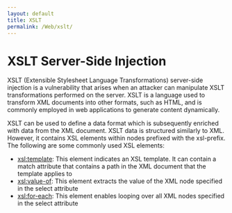 ```yaml
---
layout: default
title: XSLT
permalink: /Web/xslt/
---
```


# XSLT Server-Side Injection
XSLT (Extensible Stylesheet Language Transformations) server-side injection is a vulnerability that arises when an attacker can manipulate XSLT transformations performed on the server.
XSLT is a language used to transform XML documents into other formats, such as HTML, and is commonly employed in web applications to generate content dynamically.

XSLT can be used to define a data format which is subsequently enriched with data from the XML document. XSLT data is structured similarly to XML. However, it contains XSL elements within nodes prefixed with the xsl-prefix. The following are some commonly used XSL elements:
- <xsl:template>: This element indicates an XSL template. It can contain a match attribute that contains a path in the XML document that the template applies to
- <xsl:value-of>: This element extracts the value of the XML node specified in the select attribute
- <xsl:for-each>: This element enables looping over all XML nodes specified in the select attribute
